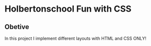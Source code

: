 # Holbertonschool Fun with CSS

## Obetive

In this project I implement different layouts with HTML and CSS ONLY!
 
